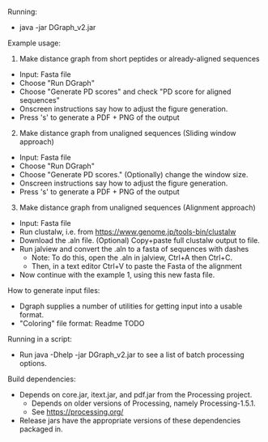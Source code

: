 Running:
 - java -jar DGraph_v2.jar

Example usage:
 1) Make distance graph from short peptides or already-aligned sequences
   - Input: Fasta file
   - Choose "Run DGraph"
   - Choose "Generate PD scores" and check "PD score for aligned sequences"
   - Onscreen instructions say how to adjust the figure generation.
   - Press 's' to generate a PDF + PNG of the output

 2) Make distance graph from unaligned sequences (Sliding window approach)
   - Input: Fasta file
   - Choose "Run DGraph"
   - Choose "Generate PD scores." (Optionally) change the window size. 
   - Onscreen instructions say how to adjust the figure generation.
   - Press 's' to generate a PDF + PNG of the output

 3) Make distance graph from unaligned sequences (Alignment approach)
  - Input: Fasta file
  - Run clustalw, i.e. from https://www.genome.jp/tools-bin/clustalw
  - Download the .aln file. (Optional) Copy+paste full clustalw output to file.
  - Run jalview and convert the .aln to a fasta of sequences with dashes
    - Note: To do this, open the .aln in jalview, Ctrl+A then Ctrl+C.
    - Then, in a text editor Ctrl+V to paste the Fasta of the alignment
  - Now continue with the example 1, using this new fasta file.

How to generate input files:
 - Dgraph supplies a number of utilities for getting input into a usable
   format.
 - "Coloring" file format: Readme TODO

Running in a script:
 - Run
   java -Dhelp -jar DGraph_v2.jar
   to see a list of batch processing options.

Build dependencies:
 - Depends on core.jar, itext.jar, and pdf.jar from the Processing project.
   - Depends on older versions of Processing, namely Processing-1.5.1.
   - See https://processing.org/
 - Release jars have the appropriate versions of these dependencies packaged
   in.
